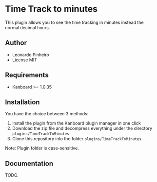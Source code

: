 Time Track to minutes
==============================

This plugin allows you to see the time tracking in minutes instead the normal decimal hours.

Author
------

- Leonardo Pinheiro
- License MIT

Requirements
------------

- Kanboard >= 1.0.35

Installation
------------

You have the choice between 3 methods:

1. Install the plugin from the Kanboard plugin manager in one click
2. Download the zip file and decompress everything under the directory `plugins/TimeTrackToMinutes`
3. Clone this repository into the folder `plugins/TimeTrackToMinutes`

Note: Plugin folder is case-sensitive.

Documentation
-------------

TODO.
